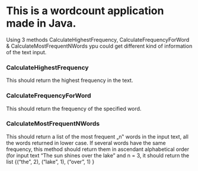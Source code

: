 # This is a wordcount application made in Java.

Using 3 methods CalculateHighestFrequency, CalculateFrequencyForWord & CalculateMostFrequentNWords ypu could get different kind of information of the text input.


### CalculateHighestFrequency 
This should return the highest frequency in the text.

### CalculateFrequencyForWord 
This should return the frequency of the specified word.

### CalculateMostFrequentNWords 
This should return a list of the most frequent „n‟ words in
the input text, all the words returned in lower case. If several words have the same
frequency, this method should return them in ascendant alphabetical order (for input
text “The sun shines over the lake” and n = 3, it should return the list {(“the”, 2),
(“lake”, 1), (“over”, 1) }
